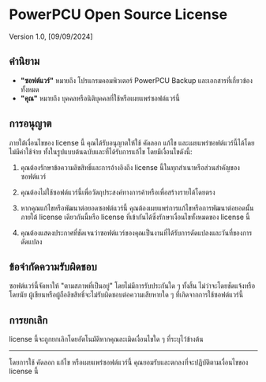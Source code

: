 # PowerPCU Open Source License

Version 1.0, [09/09/2024]

## คำนิยาม

- **"ซอฟต์แวร์"** หมายถึง โปรแกรมคอมพิวเตอร์ PowerPCU Backup และเอกสารที่เกี่ยวข้องทั้งหมด
- **"คุณ"** หมายถึง บุคคลหรือนิติบุคคลที่ใช้หรือเผยแพร่ซอฟต์แวร์นี้

## การอนุญาต

ภายใต้เงื่อนไขของ license นี้ คุณได้รับอนุญาตให้ใช้ คัดลอก แก้ไข และเผยแพร่ซอฟต์แวร์นี้ได้โดยไม่มีค่าใช้จ่าย ทั้งในรูปแบบต้นฉบับและที่ได้รับการแก้ไข โดยมีเงื่อนไขดังนี้:

1. คุณต้องรักษาข้อความลิขสิทธิ์และการอ้างอิงถึง license นี้ในทุกสำเนาหรือส่วนสำคัญของซอฟต์แวร์

2. คุณต้องไม่ใช้ซอฟต์แวร์นี้เพื่อวัตถุประสงค์ทางการค้าหรือเพื่อสร้างรายได้โดยตรง

3. หากคุณแก้ไขหรือพัฒนาต่อยอดซอฟต์แวร์นี้ คุณต้องเผยแพร่การแก้ไขหรือการพัฒนาต่อยอดนั้นภายใต้ license เดียวกันนี้หรือ license ที่เข้ากันได้ซึ่งรักษาเงื่อนไขทั้งหมดของ license นี้

4. คุณต้องแสดงประกาศที่ชัดเจนว่าซอฟต์แวร์ของคุณเป็นงานที่ได้รับการดัดแปลงและวันที่ของการดัดแปลง

## ข้อจำกัดความรับผิดชอบ

ซอฟต์แวร์นี้จัดหาให้ "ตามสภาพที่เป็นอยู่" โดยไม่มีการรับประกันใด ๆ ทั้งสิ้น ไม่ว่าจะโดยชัดแจ้งหรือโดยนัย ผู้เขียนหรือผู้ถือลิขสิทธิ์จะไม่รับผิดชอบต่อความเสียหายใด ๆ ที่เกิดจากการใช้ซอฟต์แวร์นี้

## การยกเลิก

license นี้จะถูกยกเลิกโดยอัตโนมัติหากคุณละเมิดเงื่อนไขใด ๆ ที่ระบุไว้ข้างต้น

---

โดยการใช้ คัดลอก แก้ไข หรือเผยแพร่ซอฟต์แวร์นี้ คุณยอมรับและตกลงที่จะปฏิบัติตามเงื่อนไขของ license นี้